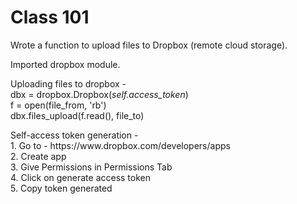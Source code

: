# Class 101

Wrote a function to upload files to Dropbox (remote cloud storage).
<p>
Imported dropbox module.
<p>
Uploading files to dropbox -
<br>
 dbx = dropbox.Dropbox(<i>self.access_token</i>)
<br>
f = open(file_from, 'rb')
 <br>
 dbx.files_upload(f.read(), file_to)

<p>
Self-access token generation -<br>
  1. Go to - https://www.dropbox.com/developers/apps<br>
  2. Create app<br>
  3. Give Permissions in Permissions Tab<br>
  4. Click on generate access token<br>
  5. Copy token generated
  
